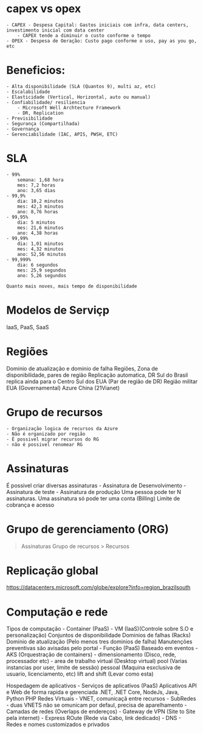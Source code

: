 # capex vs opex
	- CAPEX - Despesa Capital: Gastos iniciais com infra, data centers, investimento inicial com data center
		- CAPEX tende a diminuir o custo conforme o tempo
	- OPEX - Despesa de Oeração: Custo pago conforme o uso, pay as you go, etc

# Beneficios:
	- Alta disponibilidade (SLA (Quantos 9), multi az, etc)
	- Escalabilidade 
	- Elasticidade (Vertical, Horizontal, auto ou manual)
	- Confiabilidade/ resiliencia
		- Microsoft Well Archtecture Framework
		- DR, Replication
	- Previsibilidade
	- Segurança (Compartilhada)
	- Governança
	- Gerenciabilidade (IAC, APIS, PWSH, ETC)
		
# SLA
	- 99%	
		semana: 1,68 hora
		mes: 7,2 horas
		ano: 3,65 dias
	- 99,9%
		dia: 10,2 minutos
		mes: 42,3 minutos
		ano: 8,76 horas
	- 99,95%
		dia: 5 minutos
		mes: 21,6 minutos
		ano: 4,38 horas
	- 99,99%
		dia: 1,01 minutos
		mes: 4,32 minutos
		ano: 52,56 minutos
	- 99,999%
		dia: 6 segundos
		mes: 25,9 segundos
		ano: 5,26 segundos 

	Quanto mais noves, mais tempo de disponibilidade

# Modelos de Serviçp
IaaS, PaaS, SaaS

# Regiões
 Dominio de atualização e dominio de falha 
Regiões, Zona de disponibilidade, pares de região
	Replicação automatica, DR
	Sul do Brasil replica ainda para o Centro Sul dos EUA (Par de região de DR)
	Região militar EUA (Governamental)
	Azure China (21Vianet)

# Grupo de recursos
	- Organização logica de recursos da Azure
	- Não é organizado por região
	- É possivel migrar recursos do RG
	- não é possivel renomear RG

# Assinaturas
 É possivel criar diversas assinaturas
	- Assinatura de Desenvolvimento
	- Assinatura de teste
	- Assinatura de produção
 Uma pessoa pode ter N assinaturas. 
 Uma assinatura só pode ter uma conta (Billing)
	Limite de cobrança e acesso


# Grupo de gerenciamento (ORG)
 > Assinaturas 
   > Grupo de recursos
    > Recursos

# Replicação global
https://datacenters.microsoft.com/globe/explore?info=region_brazilsouth

# Computação e rede
Tipos de computação
	- Container (PaaS)
	- VM (IaaS)(Controle sobre S.O e personalização)
		Conjuntos de disponibilidade
			Dominios de falhas (Racks)
			Dominio de atualização (Pelo menos tres dominios de falha)
			Manutenções preventivas são avisadas pelo portal
	- Função (PaaS)
		Baseado em eventos
	- AKS (Orquestração de containers)
	- dimensionamento (Disco, rede, processador etc)
	- area de trabalho virtual (Desktop virtual)
		pool (Varias instancias por user, limite de sessão)
		pessoal (Maquina esxclusiva de usuario, licenciamento, etc)
 lift and shift (Levar como esta) 
		

Hospedagem de aplicativos
	- Serviços de aplicativos (PaaS)
		Aplicativos API e Web de forma rapida e gerenciada
		.NET, .NET Core, NodeJs, Java, Python PHP
Redes Virtuais
	- VNET, comunicaçã entre recursos
		- SubRedes
	- duas VNETS não se omunicam por defaul, precisa de aparelhamento
	- Camadas de redes (Overlaps de endereços)
	- Gateway de VPN (Site to Site pela internet)
	- Express ROute (Rede via Cabo, link dedicado)
	- DNS
		- Redes e nomes customizados e privados 
